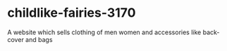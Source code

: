 # childlike-fairies-3170
A website which sells clothing of men women  and accessories like back-cover and bags
